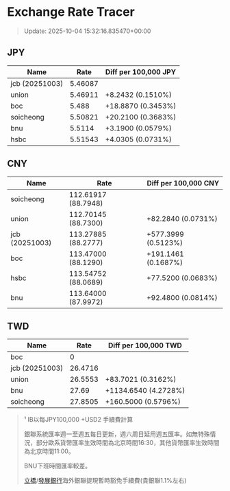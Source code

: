 # Exchange Rate Tracer

> Update: 2025-10-04 15:32:16.835470+00:00

## JPY

| Name           |    Rate | Diff per 100,000 JPY   |
|----------------|---------|------------------------|
| jcb (20251003) | 5.46087 |                        |
| union          | 5.46911 | +8.2432 (0.1510%)      |
| boc            | 5.488   | +18.8870 (0.3453%)     |
| soicheong      | 5.50821 | +20.2100 (0.3683%)     |
| bnu            | 5.5114  | +3.1900 (0.0579%)      |
| hsbc           | 5.51543 | +4.0305 (0.0731%)      |

## CNY

| Name           | Rate                | Diff per 100,000 CNY   |
|----------------|---------------------|------------------------|
| soicheong      | 112.61917	(88.7948) |                        |
| union          | 112.70145	(88.7300) | +82.2840 (0.0731%)     |
| jcb (20251003) | 113.27885	(88.2777) | +577.3999 (0.5123%)    |
| boc            | 113.47000	(88.1290) | +191.1461 (0.1687%)    |
| hsbc           | 113.54752	(88.0689) | +77.5200 (0.0683%)     |
| bnu            | 113.64000	(87.9972) | +92.4800 (0.0814%)     |

## TWD

| Name           |    Rate | Diff per 100,000 TWD   |
|----------------|---------|------------------------|
| boc            |  0      |                        |
| jcb (20251003) | 26.4716 |                        |
| union          | 26.5553 | +83.7021 (0.3162%)     |
| bnu            | 27.69   | +1134.6540 (4.2728%)   |
| soicheong      | 27.8505 | +160.5000 (0.5796%)    |


> ¹ IB以每JPY100,000 +USD2 手續費計算
>
> 銀聯系統匯率週一至週五每日更新，週六周日延用週五匯率。如無特殊情況，部分歐系貨幣匯率生效時間為北京時間16:30，其他貨幣匯率生效時間為北京時間11:00。
>
> BNU下班時間匯率較差。
>
> [立橋](https://www.wlbank.com.mo/uploads/ueditor/file/20181211/1544536513900230.pdf)/[發展銀行](https://www.mdb.com.mo/Service_Charges_20230728.pdf)海外銀聯提現暫時豁免手續費(貴銀聯1.1%左右)

